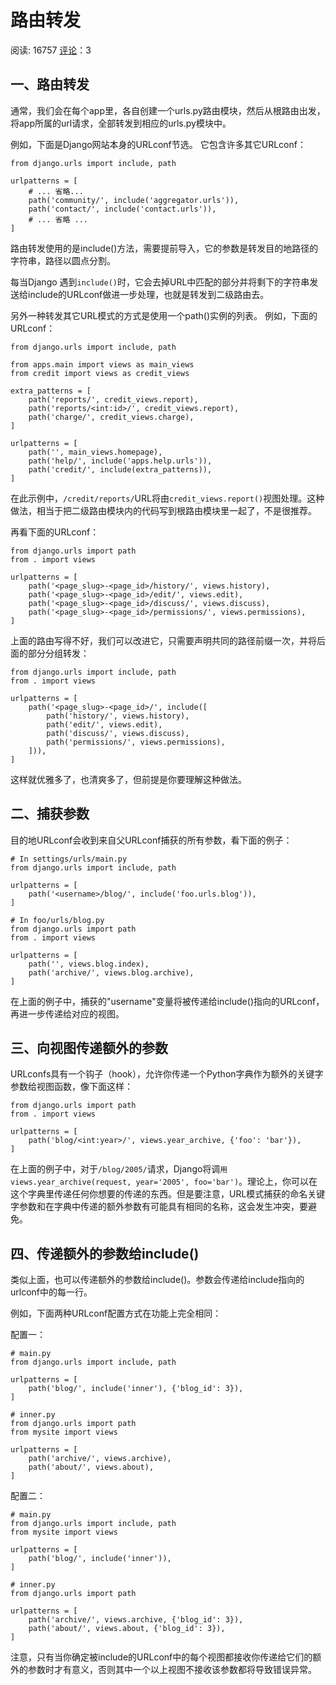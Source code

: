 # 路由转发

阅读: 16757     [评论](http://www.liujiangblog.com/course/django/135#comments)：3

## 一、路由转发

通常，我们会在每个app里，各自创建一个urls.py路由模块，然后从根路由出发，将app所属的url请求，全部转发到相应的urls.py模块中。

例如，下面是Django网站本身的URLconf节选。 它包含许多其它URLconf：

```
from django.urls import include, path

urlpatterns = [
    # ... 省略...
    path('community/', include('aggregator.urls')),
    path('contact/', include('contact.urls')),
    # ... 省略 ...
]
```

路由转发使用的是include()方法，需要提前导入，它的参数是转发目的地路径的字符串，路径以圆点分割。

每当Django 遇到`include()`时，它会去掉URL中匹配的部分并将剩下的字符串发送给include的URLconf做进一步处理，也就是转发到二级路由去。

另外一种转发其它URL模式的方式是使用一个path()实例的列表。 例如，下面的URLconf：

```
from django.urls import include, path

from apps.main import views as main_views
from credit import views as credit_views

extra_patterns = [
    path('reports/', credit_views.report),
    path('reports/<int:id>/', credit_views.report),
    path('charge/', credit_views.charge),
]

urlpatterns = [
    path('', main_views.homepage),
    path('help/', include('apps.help.urls')),
    path('credit/', include(extra_patterns)),
]
```

在此示例中，`/credit/reports/`URL将由`credit_views.report()`视图处理。这种做法，相当于把二级路由模块内的代码写到根路由模块里一起了，不是很推荐。

再看下面的URLconf：

```
from django.urls import path
from . import views

urlpatterns = [
    path('<page_slug>-<page_id>/history/', views.history),
    path('<page_slug>-<page_id>/edit/', views.edit),
    path('<page_slug>-<page_id>/discuss/', views.discuss),
    path('<page_slug>-<page_id>/permissions/', views.permissions),
]
```

上面的路由写得不好，我们可以改进它，只需要声明共同的路径前缀一次，并将后面的部分分组转发：

```
from django.urls import include, path
from . import views

urlpatterns = [
    path('<page_slug>-<page_id>/', include([
        path('history/', views.history),
        path('edit/', views.edit),
        path('discuss/', views.discuss),
        path('permissions/', views.permissions),
    ])),
]
```

这样就优雅多了，也清爽多了，但前提是你要理解这种做法。

## 二、捕获参数

目的地URLconf会收到来自父URLconf捕获的所有参数，看下面的例子：

```
# In settings/urls/main.py
from django.urls import include, path

urlpatterns = [
    path('<username>/blog/', include('foo.urls.blog')),
]

# In foo/urls/blog.py
from django.urls import path
from . import views

urlpatterns = [
    path('', views.blog.index),
    path('archive/', views.blog.archive),
]
```

在上面的例子中，捕获的"username"变量将被传递给include()指向的URLconf，再进一步传递给对应的视图。

## 三、向视图传递额外的参数

URLconfs具有一个钩子（hook），允许你传递一个Python字典作为额外的关键字参数给视图函数，像下面这样：

```
from django.urls import path
from . import views

urlpatterns = [
    path('blog/<int:year>/', views.year_archive, {'foo': 'bar'}),
]
```

在上面的例子中，对于`/blog/2005/`请求，Django将调`用views.year_archive(request, year='2005', foo='bar')`。理论上，你可以在这个字典里传递任何你想要的传递的东西。但是要注意，URL模式捕获的命名关键字参数和在字典中传递的额外参数有可能具有相同的名称，这会发生冲突，要避免。

## 四、传递额外的参数给include()

类似上面，也可以传递额外的参数给include()。参数会传递给include指向的urlconf中的每一行。

例如，下面两种URLconf配置方式在功能上完全相同：

配置一：

```
# main.py
from django.urls import include, path

urlpatterns = [
    path('blog/', include('inner'), {'blog_id': 3}),
]

# inner.py
from django.urls import path
from mysite import views

urlpatterns = [
    path('archive/', views.archive),
    path('about/', views.about),
]
```

配置二：

```
# main.py
from django.urls import include, path
from mysite import views

urlpatterns = [
    path('blog/', include('inner')),
]

# inner.py
from django.urls import path

urlpatterns = [
    path('archive/', views.archive, {'blog_id': 3}),
    path('about/', views.about, {'blog_id': 3}),
]
```

注意，只有当你确定被include的URLconf中的每个视图都接收你传递给它们的额外的参数时才有意义，否则其中一个以上视图不接收该参数都将导致错误异常。